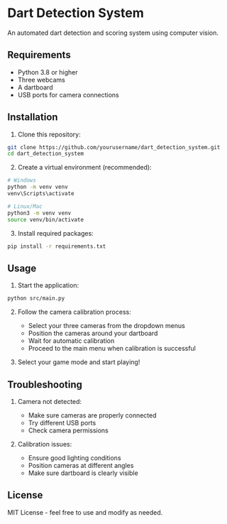 # Dart Detection System

An automated dart detection and scoring system using computer vision.

## Requirements

- Python 3.8 or higher
- Three webcams
- A dartboard
- USB ports for camera connections

## Installation

1. Clone this repository:
```bash
git clone https://github.com/yourusername/dart_detection_system.git
cd dart_detection_system
```

2. Create a virtual environment (recommended):
```bash
# Windows
python -m venv venv
venv\Scripts\activate

# Linux/Mac
python3 -m venv venv
source venv/bin/activate
```

3. Install required packages:
```bash
pip install -r requirements.txt
```

## Usage

1. Start the application:
```bash
python src/main.py
```

2. Follow the camera calibration process:
   - Select your three cameras from the dropdown menus
   - Position the cameras around your dartboard
   - Wait for automatic calibration
   - Proceed to the main menu when calibration is successful

3. Select your game mode and start playing!

## Troubleshooting

1. Camera not detected:
   - Make sure cameras are properly connected
   - Try different USB ports
   - Check camera permissions

2. Calibration issues:
   - Ensure good lighting conditions
   - Position cameras at different angles
   - Make sure dartboard is clearly visible

## License

MIT License - feel free to use and modify as needed.
